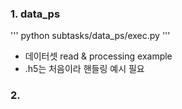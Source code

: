 ### 1. data_ps
'''
python subtasks/data_ps/exec.py
'''
* 데이터셋 read & processing example
* .h5는 처음이라 핸들링 예시 필요
### 2.